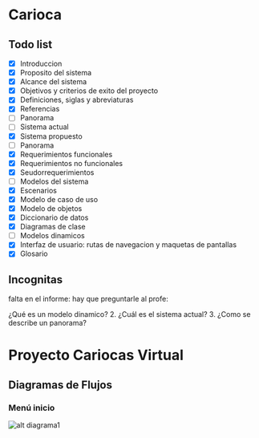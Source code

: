 # Carioca

## Todo list

- [x] Introduccion
- [x] Proposito del sistema
- [x] Alcance del sistema
- [x] Objetivos y criterios de exito del proyecto
- [x] Definiciones, siglas y abreviaturas
- [x] Referencias
- [ ] Panorama
- [ ] Sistema actual
- [x] Sistema propuesto
- [ ] Panorama
- [x] Requerimientos funcionales
- [x] Requerimientos no funcionales
- [x] Seudorrequerimientos
- [ ] Modelos del sistema
- [x] Escenarios
- [x] Modelo de caso de uso
- [x] Modelo de objetos
- [x] Diccionario de datos
- [x] Diagramas de clase
- [ ] Modelos dinamicos
- [x] Interfaz de usuario: rutas de navegacion y maquetas de pantallas
- [x] Glosario

## Incognitas

falta en el informe:
hay que preguntarle al profe:

¿Qué es un modelo dinamico? 2. ¿Cuál es el sistema actual? 3. ¿Como se describe un panorama?


# Proyecto Cariocas Virtual 
## Diagramas de Flujos
### Menú inicio
![alt diagrama1](https://mermaid.ink/svg/pako:eNp1U01v2zAM_SucTinQwvccVgxNuw3YgK3upbMDQ5WZWpgtGfpAWyT5Vbvt2j826sNN3LU-yOTjeyRFSVsmdItsye4NHzv4dl0roK903LjFVyWF1CdwdvaRTFd9R_X8FxK6TsSAhzhQzDeXPQontaqKEskU8vmPKtaQqDNG1KxQSEtOIynL9qdHaNEih44LNOf7JJuRomz3mQ8YK-_gnszGhm6riMbG1-8qy04_QCm0wR3Y8GusMIiqOgTeF18-hopI6-IGzSAVdwifxvGkVklznDFKErDpve22V2FNJaatHYVThVu01JcXAq1tjqJVFOfO3ohHdSvt2POnma7IVZPkQ5FTvEH9_0Bg2tZhxpFEk2oGL7ompEBjq-ILzS4gkJHzqc5ratqlgh_J3YHgvfA9zbER3LS2uph8uAh-TvOKNR2l32z6cI7JyBkyPNPPGNOsnJF3_qXwKgDBT0JwOjd5mNhMELMY7VWbb1-8eBDv4HWAQ-1asVM20FXhsqUntg2pauY6HLBmSzJbbn7XrFZ74nHvdPmkBFs64_GU-bGlHa8kp5c5sOWG95bQkatfWk_-_h94-lKV)
